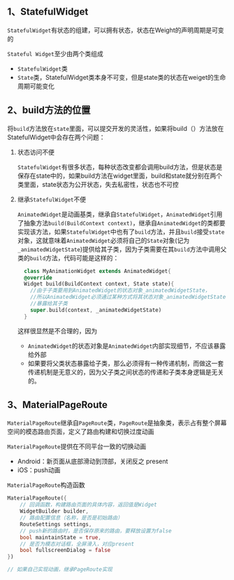 ## 1、StatefulWidget

`StatefulWidget`有状态的组建，可以拥有状态，状态在Weight的声明周期是可变的

`Stateful Widget`至少由两个类组成
- `StatefulWidget`类
- `State`类，StatefulWidget类本身不可变，但是state类的状态在weiget的生命周期可能变化

## 2、build方法的位置
将`build`方法放在`state`里面，可以提交开发的灵活性，如果将build（）方法放在StatefulWidget中会存在两个问题：

1. 状态访问不便
    
    `StatefulWidget`有很多状态，每种状态改变都会调用build方法，但是状态是保存在state中的，如果build方法在widget里面，build和state就分别在两个类里面，state状态为公开状态，失去私密性，状态也不可控

2. 继承`StatefulWidget`不便

    `AnimatedWidget`是动画基类，继承自`StatefulWidget`，`AnimatedWidget`引用了抽象方法`build(BuildContext context)`，继承自`AnimatedWidget`的类都要实现该方法，如果`StatefulWidget`中也有了`build`方法，并且`build`接受`state`对象，这就意味着`AnimatedWidget`必须将自己的`State`对象(记为`_animatedWidgetState`)提供给其子类，因为子类需要在其`build`方法中调用父类的`build`方法，代码可能是这样的：
    ```dart
      class MyAnimationWidget extends AnimatedWidget{
      @override
      Widget build(BuildContext context, State state){
        //由于子类要用到AnimatedWidget的状态对象_animatedWidgetState，
        //所以AnimatedWidget必须通过某种方式将其状态对象_animatedWidgetState
        //暴露给其子类   
        super.build(context, _animatedWidgetState)
      }
    ```

    这样很显然是不合理的，因为
    - `AnimatedWidget`的状态对象是`AnimatedWidget`内部实现细节，不应该暴露给外部
    - 如果要将父类状态暴露给子类，那么必须得有一种传递机制，而做这一套传递机制是无意义的，因为父子类之间状态的传递和子类本身逻辑是无关的。

## 3、MaterialPageRoute
`MaterialPageRoute`继承自`PageRoute`类，`PageRoute`是抽象类，表示占有整个屏幕空间的模态路由页面，定义了路由构建和切换过度动画

`MaterialPageRoute`提供在不同平台一致的切换动画
- Android：新页面从底部滑动到顶部，关闭反之 present
- iOS：push动画

`MaterialPageRoute`构造函数
```dart
MaterialPageRoute({
    // 回调函数，构建路由页面的具体内容，返回值是Widget
    WidgetBuilder builder,
    // 路由配置信息（名称，是否是初始路由）
    RouteSettings settings,
    // push新的路由时，是否保存原来的路由，要释放设置为false
    bool maintainState = true,
    // 是否为模态对话框，全屏滑入，对应present
    bool fullscreenDialog = false
})

// 如果自己实现动画，继承PageRoute实现
```
